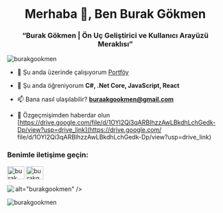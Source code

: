 <h1 align="center">Merhaba 👋, Ben Burak Gökmen</h1>
<h3 align="center">“Burak Gökmen | Ön Uç Geliştirici ve Kullanıcı Arayüzü Meraklısı”</h3>

<p align="left"> <img src="https://komarev.com/ghpvc/?username=burakgookmen&label=Profile%20views&color=0e75b6&style=flat" alt= "burakgookmen" /> </p>

- 🔭 Şu anda üzerinde çalışıyorum [Portföy](https://burakgokmen.netlify.app/)

- 🌱 Şu anda öğreniyorum **C#, .Net Core, JavaScript, React**

- 📫 Bana nasıl ulaşılabilir? **buraakgookmen@gmail.com**

- 📄 Özgeçmişimden haberdar olun [https://drive.google.com/file/d/1OYl2Qi3qARBIhzzAwLBkdhLchGedk-Dp/view?usp=drive_link](https://drive.google.com/ file/d/1OYl2Qi3qARBIhzzAwLBkdhLchGedk-Dp/view?usp=drive_link)

<h3 align="left">Benimle iletişime geçin:</h3>
<p align="left">
<a href="https://linkedin.com /in/burak gökmen" target="blank"><img align="center" src="https://raw.githubusercontent.com/rahuldkjain/github-profile-readme-generator/master/src/images/icons/ Sosyal/linked-in-alt.svg" alt="burak gökmen" height="30" width="40" /></a>
<a href="https://instagram.com/burakgookmen" target="blank"><img align="center" src="https ://raw.githubusercontent.com/rahuldkjain/github-profile-readme-generator/master/src/images/icons/Social/instagram.svg" alt="burakgookmen" height="30" width="40" /> </a>
</p>

<p><img align="left" src="https://github-readme-stats.vercel.app/api/top-langs?username=burakgookmen&show_icons=true&locale=tr&layout=compact"

alt="burakgookmen" /></p> <p> <img align="center" src="https://github-readme-stats.vercel.app/api?username=burakgookmen&show_icons=true&locale=tr" alt="burakgookmen" /></p>

